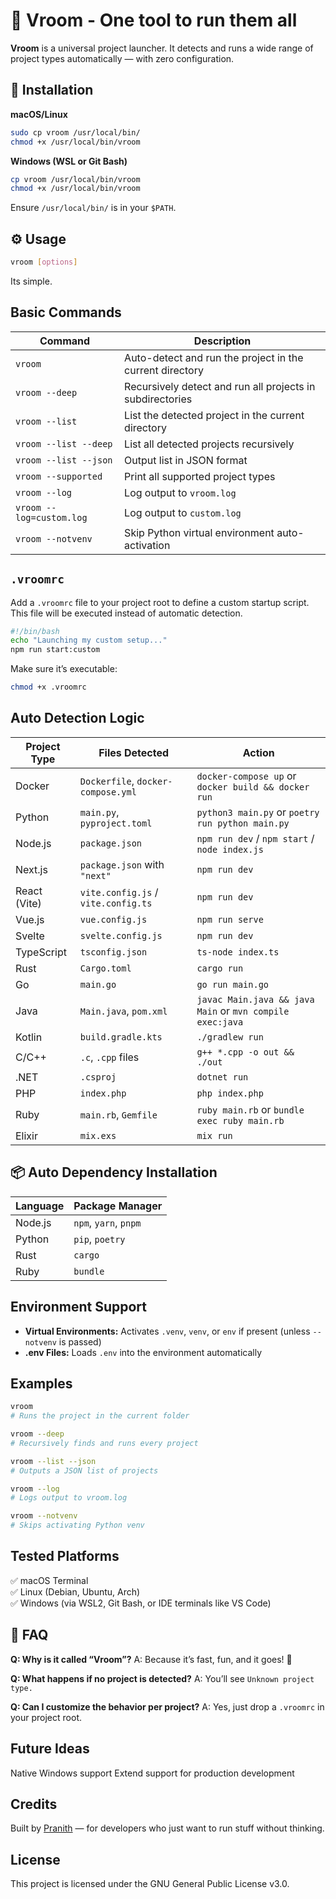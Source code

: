 # 🚀 Vroom - One tool to run them all

**Vroom** is a universal project launcher. It detects and runs a wide range of project types automatically — with zero configuration.


## 🔧 Installation

**macOS/Linux**

```bash
sudo cp vroom /usr/local/bin/
chmod +x /usr/local/bin/vroom
```

**Windows (WSL or Git Bash)**

```bash
cp vroom /usr/local/bin/vroom
chmod +x /usr/local/bin/vroom
```

Ensure `/usr/local/bin/` is in your `$PATH`.

## ⚙️ Usage

```bash
vroom [options]
```

Its simple.

## Basic Commands

| Command             | Description                                                     |
|----------------------|-----------------------------------------------------------------|
| `vroom`              | Auto-detect and run the project in the current directory       |
| `vroom --deep`       | Recursively detect and run all projects in subdirectories       |
| `vroom --list`       | List the detected project in the current directory             |
| `vroom --list --deep`| List all detected projects recursively                         |
| `vroom --list --json`| Output list in JSON format                                      |
| `vroom --supported`  | Print all supported project types                             |
| `vroom --log`        | Log output to `vroom.log`                                     |
| `vroom --log=custom.log`| Log output to `custom.log`                                  |
| `vroom --notvenv`    | Skip Python virtual environment auto-activation                |

## `.vroomrc`

Add a `.vroomrc` file to your project root to define a custom startup script. This file will be executed instead of automatic detection.

```bash
#!/bin/bash
echo "Launching my custom setup..."
npm run start:custom
```

Make sure it’s executable:

```bash
chmod +x .vroomrc
```

## Auto Detection Logic

| Project Type | Files Detected                  | Action                                                       |
|--------------|---------------------------------|--------------------------------------------------------------|
| Docker       | `Dockerfile`, `docker-compose.yml` | `docker-compose up` or `docker build && docker run`          |
| Python       | `main.py`, `pyproject.toml`     | `python3 main.py` or `poetry run python main.py`             |
| Node.js      | `package.json`                  | `npm run dev` / `npm start` / `node index.js`               |
| Next.js      | `package.json` with `"next"`      | `npm run dev`                                                |
| React (Vite) | `vite.config.js` / `vite.config.ts`| `npm run dev`                                                |
| Vue.js       | `vue.config.js`                 | `npm run serve`                                              |
| Svelte       | `svelte.config.js`              | `npm run dev`                                                |
| TypeScript   | `tsconfig.json`                 | `ts-node index.ts`                                           |
| Rust         | `Cargo.toml`                    | `cargo run`                                                  |
| Go           | `main.go`                       | `go run main.go`                                             |
| Java         | `Main.java`, `pom.xml`          | `javac Main.java && java Main` or `mvn compile exec:java`    |
| Kotlin       | `build.gradle.kts`              | `./gradlew run`                                              |
| C/C++        | `.c`, `.cpp` files             | `g++ *.cpp -o out && ./out`                                  |
| .NET         | `.csproj`                      | `dotnet run`                                                 |
| PHP          | `index.php`                     | `php index.php`                                              |
| Ruby         | `main.rb`, `Gemfile`            | `ruby main.rb` or `bundle exec ruby main.rb`                |
| Elixir       | `mix.exs`                       | `mix run`                                                    |

## 📦 Auto Dependency Installation

| Language | Package Manager   |
|----------|-------------------|
| Node.js  | `npm`, `yarn`, `pnpm` |
| Python   | `pip`, `poetry`   |
| Rust     | `cargo`           |
| Ruby     | `bundle`          |

## Environment Support

* **Virtual Environments:** Activates `.venv`, `venv`, or `env` if present (unless `--notvenv` is passed)
* **.env Files:** Loads `.env` into the environment automatically

## Examples

```bash
vroom
# Runs the project in the current folder

vroom --deep
# Recursively finds and runs every project

vroom --list --json
# Outputs a JSON list of projects

vroom --log
# Logs output to vroom.log

vroom --notvenv
# Skips activating Python venv
```

## Tested Platforms

✅ macOS Terminal  
✅ Linux (Debian, Ubuntu, Arch)  
✅ Windows (via WSL2, Git Bash, or IDE terminals like VS Code)  

## 💬 FAQ

**Q: Why is it called “Vroom”?**
A: Because it’s fast, fun, and it goes! 💨

**Q: What happens if no project is detected?**
A: You’ll see `Unknown project type.`

**Q: Can I customize the behavior per project?**
A: Yes, just drop a `.vroomrc` in your project root.

## Future Ideas

Native Windows support
Extend support for production development

## Credits

Built by [Pranith](https://www.linkedin.com/in/pranith-%E2%80%8E-6673581b7/) — for developers who just want to run stuff without thinking.

## License

This project is licensed under the GNU General Public License v3.0.
